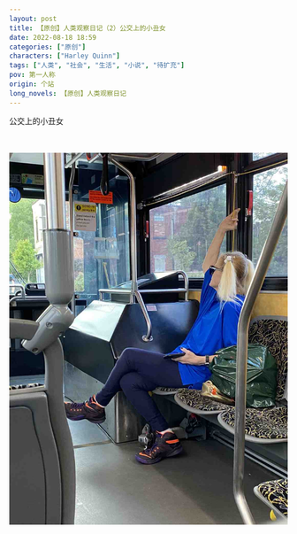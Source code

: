 ```yaml
---
layout: post
title: 【原创】人类观察日记（2）公交上的小丑女
date: 2022-08-18 18:59
categories: ["原创"]
characters: ["Harley Quinn"]
tags: ["人类", "社会", "生活", "小说", "待扩充"]
pov: 第一人称
origin: 个站
long_novels: 【原创】人类观察日记
---
```


公交上的小丑女

<br><br>
![](/assets/images/Alien_Journal/2022-08-18-Harley-Quinn.jpg)
<br>
